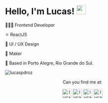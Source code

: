 # Hello, I'm Lucas! <img src="https://media.giphy.com/media/hvRJCLFzcasrR4ia7z/giphy.gif" width="30px">

👨🏽‍💻 Frontend Developer

⚛️ ReactJS

🎨 UI / UX Design

🤖 Maker

🧉 Based in Porto Alegre, Rio Grande do Sul.

<p><img align="center" src="https://github-readme-stats.vercel.app/api/top-langs/?username=lucaspdroz&layout=compact&hide=html" alt="lucaspdroz" /></p>
<p align="center"> Can you find me at: </p>
<p align="center">
<a href="https://linkedin.com/in/lucaspdroz" target="blank"><img align="center" src="https://cdn.jsdelivr.net/npm/simple-icons@3.0.1/icons/linkedin.svg" alt="lucaspdroz" height="30" width="30" /></a>
<a href="https://twitter.com/lucaspdroz" target="blank"><img align="center" src="https://cdn.jsdelivr.net/npm/simple-icons@3.0.1/icons/twitter.svg" alt="lucaspdroz" height="30" width="30" /></a>
<a href="https://fb.com/lucaspdroz" target="blank"><img align="center" src="https://cdn.jsdelivr.net/npm/simple-icons@3.0.1/icons/facebook.svg" alt="lucaspdroz" height="30" width="30" /></a>
<a href="mailto:lucaspdroz@gmail.com" target="blank"><img align="center" src="https://cdn.jsdelivr.net/npm/simple-icons@3.0.1/icons/gmail.svg" alt="lucaspdroz" height="30" width="30" /></a>

<!-- <a href="https://dribbble.com/lucaspdroz" target="blank"><img align="center" src="https://cdn.jsdelivr.net/npm/simple-icons@3.0.1/icons/dribbble.svg" alt="lucaspdroz" height="30" width="30" /></a> -->
<!-- <a href="https://medium.com/@lucaspdroz" target="blank"><img align="center" src="https://cdn.jsdelivr.net/npm/simple-icons@3.0.1/icons/medium.svg" alt="@lucaspdroz" height="30" width="30" /></a> -->
</p>
